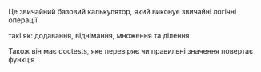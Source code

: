 Це звичайний базовий калькулятор, який виконує звичайні логічні операції

такі як: додавання, віднімання, множення та ділення

Також він має doctests, яке перевіряє чи правильні значення повертає функція